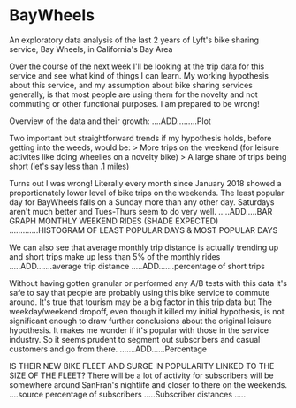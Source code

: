 # BayWheels
An exploratory data analysis of the last 2 years of Lyft's bike sharing service, Bay Wheels, in California's Bay Area

Over the course of the next week I'll be looking at the trip data for this service and see what kind of things I can learn. My working hypothesis about this service, and my assumption about bike sharing services generally, is that most people are using them for the novelty and not commuting or other functional purposes. I am prepared to be wrong!

Overview of the data and their growth:
....ADD.........Plot

Two important but straightforward trends if my hypothesis holds, before getting into the weeds, would be:
    > More trips on the weekend (for leisure activites like doing wheelies on a novelty bike)
    > A large share of trips being short (let's say less than .1 miles)
    
Turns out I was wrong! Literally every month since January 2018 showed a proportionately lower level of bike trips on the weekends. The least popular day for BayWheels falls on a Sunday more than any other day. Saturdays aren't much better and Tues-Thurs seem to do very well.
.....ADD.....BAR GRAPH MONTHLY WEEKEND RIDES (SHADE EXPECTED)
.............HISTOGRAM OF LEAST POPULAR DAYS & MOST POPULAR DAYS

We can also see that average monthly trip distance is actually trending up and short trips make up less than 5% of the monthly rides
.....ADD.......average trip distance
.....ADD.......percentage of short trips

Without having gotten granular or performed any A/B tests with this data it's safe to say that people are probably using this bike service to commute around. It's true that tourism may be a big factor in this trip data but The weekday/weekend dropoff, even though it killed my initial hypothesis, is not significant enough to draw further conclusions about the original leisure hypothesis. It makes me wonder if it's popular with those in the service industry. So it seems prudent to segment out subscribers and casual customers and go from there.
.......ADD......Percentage

IS THEIR NEW BIKE FLEET AND SURGE IN POPULARITY LINKED TO THE SIZE OF THE FLEET?
There will be a lot of activity for subscribers will be somewhere around SanFran's nightlife and closer to there on the weekends. 
....source percentage of subscribers
.....Subscriber distances 
.....